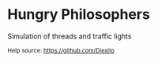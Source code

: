 <h1>Hungry Philosophers</h1> 
<p>Simulation of threads and traffic lights</p>

<small>Help source: <a>https://github.com/Diexito</a></small>
